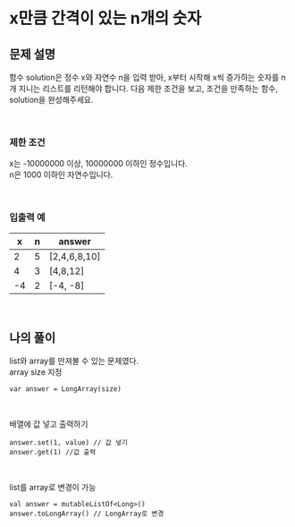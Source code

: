 # x만큼 간격이 있는 n개의 숫자

## 문제 설명
함수 solution은 정수 x와 자연수 n을 입력 받아, x부터 시작해 x씩 증가하는 숫자를 n개 지니는 리스트를 리턴해야 합니다. 다음 제한 조건을 보고, 조건을 만족하는 함수, solution을 완성해주세요.

<br>

### 제한 조건
x는 -10000000 이상, 10000000 이하인 정수입니다.<br>
n은 1000 이하인 자연수입니다.

<br>

### 입출력 예
| x  | n | answer       |
|----|---|--------------|
| 2  | 5 | [2,4,6,8,10] |
| 4  | 3 | [4,8,12]     |
| -4 | 2 | [-4, -8]     |

<br>

## 나의 풀이
list와 array를 만져볼 수 있는 문제였다.<br>
array size 지정

```
var answer = LongArray(size)
```

<br>

배열에 값 넣고 출력하기

```
answer.set(1, value) // 값 넣기
answer.get(1) //값 출력
```

<br>

list를 array로 변경이 가능

```
val answer = mutableListOf<Long>()
answer.toLongArray() // LongArray로 변경
```